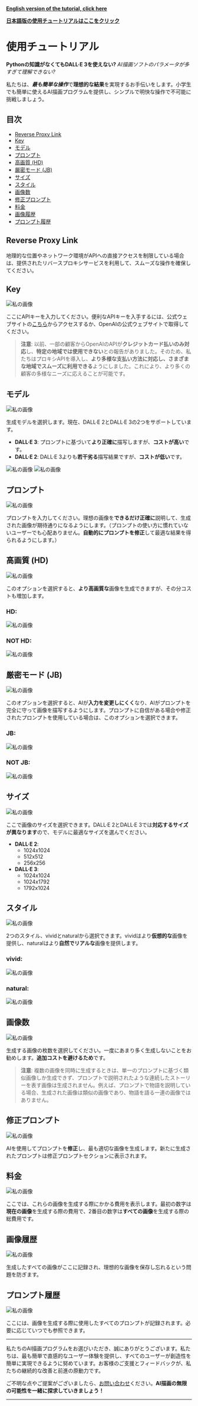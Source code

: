 
**[English version of the tutorial, click here](./english.md)**

**[日本語版の使用チュートリアルはここをクリック](./japanese.md)**

# 使用チュートリアル

**Pythonの知識がなくてもDALL·E 3を使えない?** *AI描画ソフトのパラメータが多すぎて理解できない?*

私たちは、***最も簡単な操作***で**理想的な結果**を実現するお手伝いをします。小学生でも簡単に使えるAI描画プログラムを提供し、シンプルで明快な操作で不可能に挑戦しましょう。

## 目次
- [Reverse Proxy Link](#reverse-proxy-link)
- [Key](#key)
- [モデル](#モデル)
- [プロンプト](#プロンプト)
- [高画質 (HD)](#高画質-hd)
- [厳密モード (JB)](#厳密モード-jb)
- [サイズ](#サイズ)
- [スタイル](#スタイル)
- [画像数](#画像数)
- [修正プロンプト](#修正プロンプト)
- [料金](#料金)
- [画像履歴](#画像履歴)
- [プロンプト履歴](#プロンプト履歴)

## Reverse Proxy Link
地理的な位置やネットワーク環境がAPIへの直接アクセスを制限している場合は、提供されたリバースプロキシサービスを利用して、スムーズな操作を確保してください。

## Key
![私の画像](./image/4.png "APIキー")

ここにAPIキーを入力してください。便利なAPIキーを入手するには、公式ウェブサイトの[こちら](https://ai.voilatech.co.jp/)からアクセスするか、OpenAIの公式ウェブサイトで取得してください。
> **注意**: 以前、一部の顧客からOpenAIのAPIが**クレジットカード払いのみ対応**し、**特定の地域では使用できない**との報告がありました。そのため、私たちはプロキシAPIを導入し、**より多様な支払い方法に対応し、さまざまな地域でスムーズに利用できる**ようにしました。これにより、より多くの顧客の多様なニーズに応えることが可能です。

## モデル
![私の画像](./image/6.png "モデル選択")

生成モデルを選択します。現在、DALL·E 2とDALL·E 3の2つをサポートしています。
- **DALL·E 3**: プロンプトに基づいて**より正確に**描写しますが、**コストが高い**です。
- **DALL·E 2**: DALL·E 3よりも**若干劣る**描写結果ですが、**コストが低い**です。

![私の画像](./image/11.png "DALL·E 2の例")
![私の画像](./image/12.png "DALL·E 3の例")

## プロンプト
![私の画像](./image/5.png "プロンプト入力")

プロンプトを入力してください。理想の画像を**できるだけ正確に**説明して、生成された画像が期待通りになるようにします。（プロンプトの使い方に慣れていないユーザーでも心配ありません。**自動的にプロンプトを修正**して最適な結果を得られるようにします。）

## 高画質 (HD)
![私の画像](./image/7.png "高画質オプション")

このオプションを選択すると、**より高画質な**画像を生成できますが、その分コストも増加します。

### HD:
![私の画像](./image/13.png "HD例")
### NOT HD:
![私の画像](./image/11.png "通常例")

## 厳密モード (JB)
![私の画像](./image/8.png "厳密モードオプション")

このオプションを選択すると、AIが**入力を変更しにくく**なり、AIがプロンプトを完全に守って画像を描写するようにします。プロンプトに自信がある場合や修正されたプロンプトを使用している場合は、このオプションを選択できます。

### JB:
![私の画像](./image/14.png "厳密モード例")
### NOT JB:
![私の画像](./image/11.png "通常モード例")

## サイズ
![私の画像](./image/9.png "サイズ選択")

ここで画像のサイズを選択できます。DALL·E 2とDALL·E 3では**対応するサイズが異なります**ので、モデルに最適なサイズを選んでください。
- **DALL·E 2**:
  - 1024x1024
  - 512x512
  - 256x256
- **DALL·E 3**:
  - 1024x1024
  - 1024x1792
  - 1792x1024

## スタイル
![私の画像](./image/15.png "スタイル選択")

2つのスタイル、vividとnaturalから選択できます。vividはより**仮想的な**画像を提供し、naturalはより**自然でリアルな**画像を提供します。

### vivid:
![私の画像](./image/16.png "vivid例")
### natural:
![私の画像](./image/15.png "natural例")

## 画像数
![私の画像](./image/18.png "画像数選択")

生成する画像の枚数を選択してください。一度にあまり多く生成しないことをお勧めします。**追加コストを避けるため**です。
> **注意**: 複数の画像を同時に生成するときは、単一のプロンプトに基づく類似画像しか生成できず、プロンプトで説明されたような連続したストーリーを表す画像は生成されません。例えば、プロンプトで物語を説明している場合、生成された画像は類似の画像であり、物語を語る一連の画像ではありません。

## 修正プロンプト
![私の画像](./image/19.png "修正プロンプト")

AIを使用してプロンプトを**修正**し、最も適切な画像を生成します。新たに生成されたプロンプトは修正プロンプトセクションに表示されます。

## 料金
![私の画像](./image/20.png "料金表示")

ここでは、これらの画像を生成する際にかかる費用を表示します。最初の数字は**現在の画像**を生成する際の費用で、2番目の数字は**すべての画像**を生成する際の総費用です。

## 画像履歴
![私の画像](./image/17.png "画像履歴")

生成したすべての画像がここに記録され、理想的な画像を保存し忘れるという問題を防ぎます。

## プロンプト履歴
![私の画像](./image/17.png "プロンプト履歴")

ここには、画像を生成する際に使用したすべてのプロンプトが記録されます。必要に応じていつでも参照できます。

---

私たちのAI描画プログラムをお選びいただき、誠にありがとうございます。私たちは、最も簡単で直感的なユーザー体験を提供し、すべてのユーザーが創造性を簡単に実現できるように努めています。お客様のご支援とフィードバックが、私たちの継続的な改善と前進の原動力です。

ご不明な点やご提案がございましたら、[お問い合わせ](https://ai.voilatech.co.jp/)ください。**AI描画の無限の可能性を一緒に探求していきましょう！**

---
